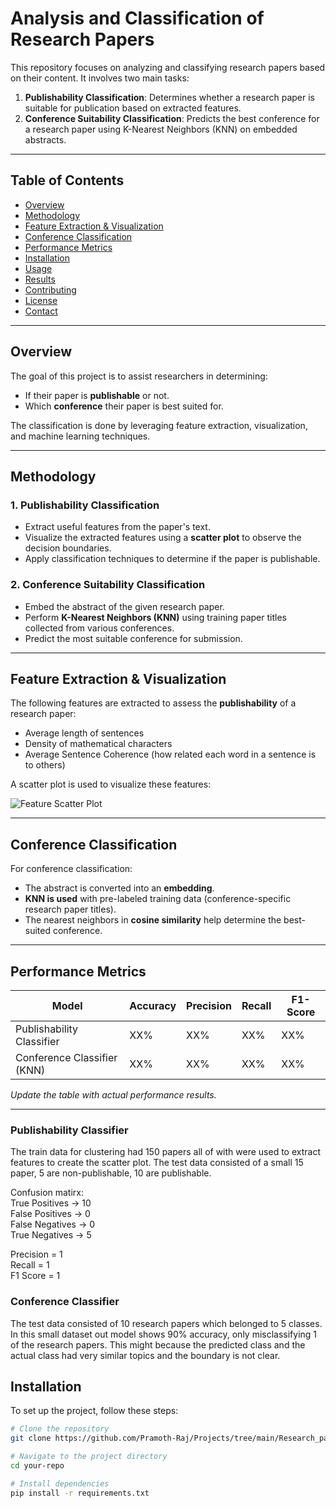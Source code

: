 # Analysis and Classification of Research Papers

This repository focuses on analyzing and classifying research papers based on their content. It involves two main tasks:

1. **Publishability Classification**: Determines whether a research paper is suitable for publication based on extracted features.
2. **Conference Suitability Classification**: Predicts the best conference for a research paper using K-Nearest Neighbors (KNN) on embedded abstracts.

---

## Table of Contents

- [Overview](#overview)
- [Methodology](#methodology)
- [Feature Extraction & Visualization](#feature-extraction--visualization)
- [Conference Classification](#conference-classification)
- [Performance Metrics](#performance-metrics)
- [Installation](#installation)
- [Usage](#usage)
- [Results](#results)
- [Contributing](#contributing)
- [License](#license)
- [Contact](#contact)

---

## Overview

The goal of this project is to assist researchers in determining:
- If their paper is **publishable** or not.
- Which **conference** their paper is best suited for.

The classification is done by leveraging feature extraction, visualization, and machine learning techniques.

---

## Methodology

### **1. Publishability Classification**
- Extract useful features from the paper's text.
- Visualize the extracted features using a **scatter plot** to observe the decision boundaries.
- Apply classification techniques to determine if the paper is publishable.

### **2. Conference Suitability Classification**
- Embed the abstract of the given research paper.
- Perform **K-Nearest Neighbors (KNN)** using training paper titles collected from various conferences.
- Predict the most suitable conference for submission.

---

## Feature Extraction & Visualization

The following features are extracted to assess the **publishability** of a research paper:
- Average length of sentences
- Density of mathematical characters
- Average Sentence Coherence (how related each word in a sentence is to others)

A scatter plot is used to visualize these features:

![Feature Scatter Plot](images\output.png.png)

---

## Conference Classification

For conference classification:
- The abstract is converted into an **embedding**.
- **KNN is used** with pre-labeled training data (conference-specific research paper titles).
- The nearest neighbors in **cosine similarity** help determine the best-suited conference.

---

## Performance Metrics

| Model | Accuracy | Precision | Recall | F1-Score |
|--------|----------|------------|---------|------------|
| Publishability Classifier | XX% | XX% | XX% | XX% |
| Conference Classifier (KNN) | XX% | XX% | XX% | XX% |

_Update the table with actual performance results._

---

### Publishability Classifier

The train data for clustering had 150 papers all of with were used to extract features to create the scatter plot.
The test data consisted of a small 15 paper, 5 are non-publishable, 10 are publishable.

Confusion matirx:  
True Positives -> 10  
False Positives -> 0  
False Negatives -> 0  
True Negatives -> 5  
  
Precision = 1  
Recall = 1  
F1 Score = 1 

### Conference Classifier

The test data consisted of 10 research papers which belonged to 5 classes. In this small dataset out model shows 90% accuracy, only misclassifying 1 of the research papers. This might because the predicted class and the actual class had very similar topics and the boundary is not clear.

## Installation

To set up the project, follow these steps:

```sh
# Clone the repository
git clone https://github.com/Pramoth-Raj/Projects/tree/main/Research_paper_analysis

# Navigate to the project directory
cd your-repo

# Install dependencies
pip install -r requirements.txt
